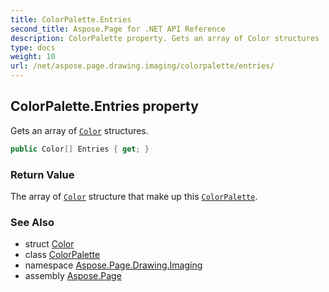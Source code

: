 ```yaml
---
title: ColorPalette.Entries
second_title: Aspose.Page for .NET API Reference
description: ColorPalette property. Gets an array of Color structures
type: docs
weight: 10
url: /net/aspose.page.drawing.imaging/colorpalette/entries/
---
```

## ColorPalette.Entries property

Gets an array of [`Color`](../../../aspose.page.drawing/color/) structures.

```csharp
public Color[] Entries { get; }
```

### Return Value

The array of [`Color`](../../../aspose.page.drawing/color/) structure that make up this [`ColorPalette`](../).

### See Also

* struct [Color](../../../aspose.page.drawing/color/)
* class [ColorPalette](../)
* namespace [Aspose.Page.Drawing.Imaging](../../colorpalette/)
* assembly [Aspose.Page](../../../)



